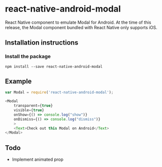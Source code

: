 # react-native-android-modal

React Native component to emulate Modal for Android. At the time of this release, the Modal component bundled with React Native only supports iOS.

## Installation instructions

### Install the package

`npm install --save react-native-android-modal`

## Example
```js
var Modal = require('react-native-android-modal');

<Modal
    transparent={true}
    visible={true}
    onShow={() => console.log("show")}
    onDismiss={() => console.log("dismiss")}
    >
    <Text>Check out this Modal on Android</Text>
</Modal>
```

## Todo

+ Implement animated prop

